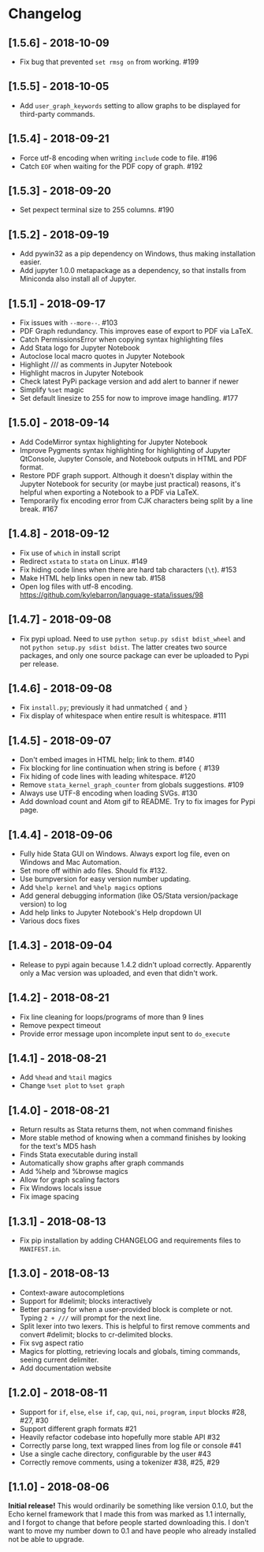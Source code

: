 # Changelog

## [1.5.6] - 2018-10-09

- Fix bug that prevented `set rmsg on` from working. #199

## [1.5.5] - 2018-10-05

- Add `user_graph_keywords` setting to allow graphs to be displayed for third-party commands.

## [1.5.4] - 2018-09-21

- Force utf-8 encoding when writing `include` code to file. #196
- Catch `EOF` when waiting for the PDF copy of graph. #192

## [1.5.3] - 2018-09-20

- Set pexpect terminal size to 255 columns. #190

## [1.5.2] - 2018-09-19

- Add pywin32 as a pip dependency on Windows, thus making installation easier.
- Add jupyter 1.0.0 metapackage as a dependency, so that installs from Miniconda also install all of Jupyter.

## [1.5.1] - 2018-09-17

- Fix issues with `--more--`. #103
- PDF Graph redundancy. This improves ease of export to PDF via LaTeX.
- Catch PermissionsError when copying syntax highlighting files
- Add Stata logo for Jupyter Notebook
- Autoclose local macro quotes in Jupyter Notebook
- Highlight /// as comments in Jupyter Notebook
- Highlight macros in Jupyter Notebook
- Check latest PyPi package version and add alert to banner if newer
- Simplify `%set` magic
- Set default linesize to 255 for now to improve image handling. #177

## [1.5.0] - 2018-09-14

- Add CodeMirror syntax highlighting for Jupyter Notebook
- Improve Pygments syntax highlighting for highlighting of Jupyter QtConsole, Jupyter Console, and Notebook outputs in HTML and PDF format.
- Restore PDF graph support. Although it doesn't display within the Jupyter Notebook for security (or maybe just practical) reasons, it's helpful when exporting a Notebook to a PDF via LaTeX.
- Temporarily fix encoding error from CJK characters being split by a line break. #167

## [1.4.8] - 2018-09-12

- Fix use of `which` in install script
- Redirect `xstata` to `stata` on Linux. #149
- Fix hiding code lines when there are hard tab characters (`\t`). #153
- Make HTML help links open in new tab. #158
- Open log files with utf-8 encoding. https://github.com/kylebarron/language-stata/issues/98

## [1.4.7] - 2018-09-08

- Fix pypi upload. Need to use `python setup.py sdist bdist_wheel` and not `python setup.py sdist bdist`. The latter creates two source packages, and only one source package can ever be uploaded to Pypi per release.

## [1.4.6] - 2018-09-08

- Fix `install.py`; previously it had unmatched `{` and `}`
- Fix display of whitespace when entire result is whitespace. #111

## [1.4.5] - 2018-09-07

- Don't embed images in HTML help; link to them. #140
- Fix blocking for line continuation when string is before `{` #139
- Fix hiding of code lines with leading whitespace. #120
- Remove `stata_kernel_graph_counter` from globals suggestions. #109
- Always use UTF-8 encoding when loading SVGs. #130
- Add download count and Atom gif to README. Try to fix images for Pypi page.

## [1.4.4] - 2018-09-06

- Fully hide Stata GUI on Windows. Always export log file, even on Windows and Mac Automation.
- Set more off within ado files. Should fix #132.
- Use bumpversion for easy version number updating.
- Add `%help kernel` and `%help magics` options
- Add general debugging information (like OS/Stata version/package version) to log
- Add help links to Jupyter Notebook's Help dropdown UI
- Various docs fixes

## [1.4.3] - 2018-09-04

- Release to pypi again because 1.4.2 didn't upload correctly. Apparently only a
  Mac version was uploaded, and even that didn't work.

## [1.4.2] - 2018-08-21

- Fix line cleaning for loops/programs of more than 9 lines
- Remove pexpect timeout
- Provide error message upon incomplete input sent to `do_execute`

## [1.4.1] - 2018-08-21

- Add `%head` and `%tail` magics
- Change `%set plot` to `%set graph`

## [1.4.0] - 2018-08-21

- Return results as Stata returns them, not when command finishes
- More stable method of knowing when a command finishes by looking for the text's MD5 hash
- Finds Stata executable during install
- Automatically show graphs after graph commands
- Add %help and %browse magics
- Allow for graph scaling factors
- Fix Windows locals issue
- Fix image spacing

## [1.3.1] - 2018-08-13

- Fix pip installation by adding CHANGELOG and requirements files to `MANIFEST.in`.

## [1.3.0] - 2018-08-13

- Context-aware autocompletions
- Support for #delimit; blocks interactively
- Better parsing for when a user-provided block is complete or not. Typing `2 + ///` will prompt for the next line.
- Split lexer into two lexers. This is helpful to first remove comments and convert #delimit; blocks to cr-delimited blocks.
- Fix svg aspect ratio
- Magics for plotting, retrieving locals and globals, timing commands, seeing current delimiter.
- Add documentation website

## [1.2.0] - 2018-08-11

- Support for `if`, `else`, `else if`, `cap`, `qui`, `noi`, `program`, `input` blocks #28, #27, #30
- Support different graph formats #21
- Heavily refactor codebase into hopefully more stable API #32
- Correctly parse long, text wrapped lines from log file or console #41
- Use a single cache directory, configurable by the user #43
- Correctly remove comments, using a tokenizer #38, #25, #29


## [1.1.0] - 2018-08-06

**Initial release!** This would ordinarily be something like version 0.1.0, but the Echo kernel framework that I made this from was marked as 1.1 internally, and I forgot to change that before people started downloading this. I don't want to move my number down to 0.1 and have people who already installed not be able to upgrade.
